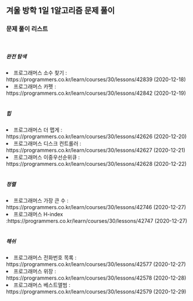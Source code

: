 <h2>겨울 방학 1일 1알고리즘 문제 풀이</h2>

<h3>문제 풀이 리스트</h3>
<br>
<h5>완전 탐색</h5>
<li>프로그래머스 소수 찾기 : https://programmers.co.kr/learn/courses/30/lessons/42839 (2020-12-18)</li>
<li>프로그래머스 카펫 : https://programmers.co.kr/learn/courses/30/lessons/42842 (2020-12-19)</li>
<br>
<h5>힙</h5>
<li>프로그래머스 더 맵게 : https://programmers.co.kr/learn/courses/30/lessons/42626 (2020-12-20)</li>
<li>프로그래머스 디스크 컨트롤러 : https://programmers.co.kr/learn/courses/30/lessons/42627 (2020-12-21)</li>
<li>프로그래머스 이중우선순위큐 : https://programmers.co.kr/learn/courses/30/lessons/42628 (2020-12-22)</li>
<br>
<h5>정렬 </h5>
<li>프로그래머스 가장 큰 수 : https://programmers.co.kr/learn/courses/30/lessons/42746 (2020-12-27)</li>
<li>프로그래머스 H-index :https://programmers.co.kr/learn/courses/30/lessons/42747 (2020-12-27)</li>
<br>
<h5>해쉬 </h5>
<li>프로그래머스 전화번호 목록 : https://programmers.co.kr/learn/courses/30/lessons/42577 (2020-12-27)</li>
<li>프로그래머스 위장 : https://programmers.co.kr/learn/courses/30/lessons/42578 (2020-12-28)</li>
<li>프로그래머스 베스트앨범 : https://programmers.co.kr/learn/courses/30/lessons/42579 (2020-12-29)</li>
